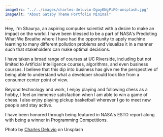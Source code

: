 ```yaml
---
imageSrc: "../../images/charles-deluvio-DgoyKNgPiFQ-unsplash.jpg"
imageAlt: "About Gatsby Theme Portfolio Minimal"
---
```


Hey, I'm Shaurya, an aspiring computer scientist with a desire to make an impact on the world. I have been blessed to be a part of NASA's Predicting What We Breathe where I have had the opportunity to apply machine learning to many different pollution problems and visualize it in a manner such that stakeholders can make optimal decisions.

I have taken a broad range of courses at UC Riverside, including but not limited to Artificial Intelligence courses, algorithms, and even business courses. I believe that this dip into business has give me the perspective of being able to understand what a developer should look like from a consumer center point of view.

Beyond technology and work, I enjoy playing and following chess as a hobby, I feel an immense satisfaction when I am able to win a game of chess. I also enjoy playing pickup basketball wherever I go to meet new people and stay active.

I have been honored through being featured in NASA's ESTO report along with being a winner in Programming Competitions.

Photo by <a href="https://unsplash.com/@charlesdeluvio?utm_source=unsplash&utm_medium=referral&utm_content=creditCopyText" target="_blank" rel="nofollow noopener noreferrer" aria-label="External Link"><u>Charles Deluvio</u></a> on Unsplash
